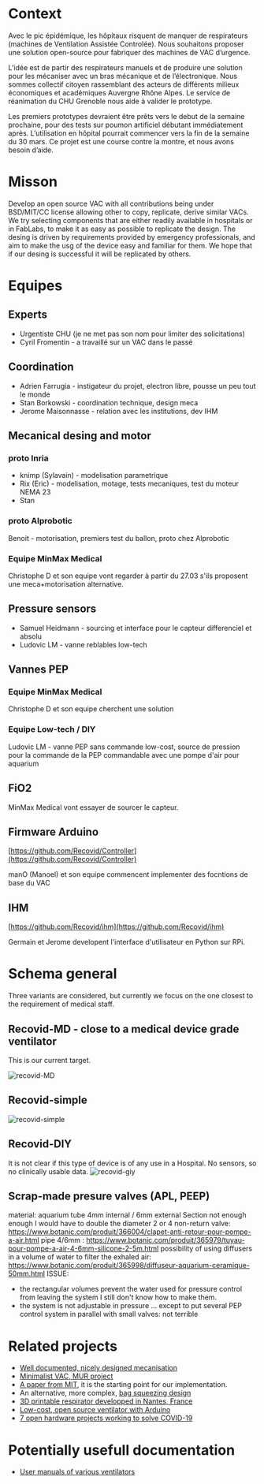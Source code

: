 # Context

Avec le pic épidémique, les hôpitaux risquent de manquer de respirateurs (machines de Ventilation Assistée Controlée). Nous souhaitons proposer une solution open-source pour fabriquer des machines de VAC d’urgence.

L’idée est de partir des respirateurs manuels et de produire une solution pour les mécaniser avec un bras mécanique et de l’électronique. Nous sommes collectif citoyen rassemblant des acteurs de différents milieux économiques et académiques Auvergne Rhône Alpes. Le service de réanimation du CHU Grenoble nous aide à valider le prototype.

Les premiers prototypes devraient être prêts vers le debut de la semaine prochaine, pour des tests sur poumon artificiel débutant immédiatement après. L’utilisation en hôpital pourrait commencer vers la fin de la semaine du 30 mars.
Ce projet est une course contre la montre, et nous avons besoin d’aide.

# Misson

Develop an open source VAC with all contributions being under BSD/MIT/CC license allowing other to copy, replicate, derive similar VACs.
We try selecting components that are either readily available in hospitals or in FabLabs, to make it as easy as possible to replicate the design.
The desing is driven by requirements provided by emergency professionals, and aim to make the usg of the device easy and familiar for them.
We hope that if our desing is successful it will be replicated by others.

# Equipes

## Experts

* Urgentiste CHU (je ne met pas son nom pour limiter des solicitations)
* Cyril Fromentin - a travaillé sur un VAC dans le passé

## Coordination

* Adrien Farrugia - instigateur du projet, electron libre, pousse un peu tout le monde
* Stan Borkowski - coordination technique, design meca
* Jerome Maisonnasse - relation avec les institutions, dev IHM

## Mecanical desing and motor

### proto Inria
* knimp (Sylavain) - modelisation parametrique
* Rix (Eric) - modelisation, motage, tests mecaniques, test du moteur NEMA 23
* Stan

### proto Alprobotic
Benoit - motorisation, premiers test du ballon, proto chez Alprobotic

### Equipe MinMax Medical
Christophe D et son equipe vont regarder à partir du 27.03 s'ils proposent une meca+motorisation alternative.

## Pressure sensors

* Samuel Heidmann - sourcing et interface pour le capteur differenciel et absolu
* Ludovic LM - vanne reblables low-tech

## Vannes PEP

### Equipe MinMax Medical
Christophe D et son equipe cherchent une solution 

### Equipe Low-tech / DIY
Ludovic LM - vanne PEP sans commande low-cost, source de pression pour la commande de la PEP commandable avec une pompe d'air pour aquarium

## FiO2
MinMax Medical vont essayer de sourcer le capteur.

## Firmware Arduino
[https://github.com/Recovid/Controller](https://github.com/Recovid/Controller)


manO (Manoel) et son equipe commencent implementer des focntions de base du VAC

## IHM
[https://github.com/Recovid/ihm](https://github.com/Recovid/ihm)

Germain et Jerome developent l'interface d'utilisateur en Python sur RPi.


# Schema general

Three variants are considered, but currently we focus on the one closest to the requirement of medical staff.

## Recovid-MD - close to a medical device grade ventilator
This is our current target.

![recovid-MD](/images/principe.001.png)

## Recovid-simple

![recovid-simple](/images/principe.002.png)

## Recovid-DIY

It is not clear if this type of device is of any use in a Hospital.
No sensors, so no clinically usable data.
![recovid-giy](/images/ventilation_low_tech_v3.svg)


## Scrap-made presure valves (APL, PEEP)

material: aquarium tube 4mm internal / 6mm external
Section not enough enough I would have to double the diameter
2 or 4 non-return valve:
https://www.botanic.com/produit/366004/clapet-anti-retour-pour-pompe-a-air.html
pipe 4/6mm :
https://www.botanic.com/produit/365979/tuyau-pour-pompe-a-air-4-6mm-silicone-2-5m.html
possibility of using diffusers in a volume of water to filter the exhaled air:
https://www.botanic.com/produit/365998/diffuseur-aquarium-ceramique-50mm.html
ISSUE:
* the rectangular volumes prevent the water used for pressure control from leaving the system I still don't know how to make them.
* the system is not adjustable in pressure ... except to put several PEP control system in parallel with small valves: not terrible


# Related projects

* [Well documented, nicely designed mecanisation](https://e-vent.mit.edu)
* [Minimalist VAC, MUR project](https://www.mur-project.org)
* [A paper from MIT](https://web.mit.edu/2.75/projects/DMD_2010_Al_Husseini.pdf), it is the starting point for our implementation.
* An alternative, more complex, [bag squeezing design](https://techcrunch.com/2020/03/19/open-source-project-spins-up-3d-printed-ventilator-validation-prototype-in-just-one-week/)
* [3D printable respirator developped in Nantes, France](https://github.com/covid-response-projects)
* [Low-cost, open source ventilator with Arduino](https://blog.arduino.cc/2020/03/17/designing-a-low-cost-open-source-ventilator-with-arduino/)
* [7 open hardware projects working to solve COVID-19](https://opensource.com/article/20/3/open-hardware-covid19)


# Potentially usefull documentation

* [User manuals of various ventilators](https://fr.ifixit.com/Device/Ventilator?fbclid=IwAR2QkkLaEYnkGO83MzNBpAX4AoMacKGG9ShRHLeXB89XToLnUCslMgtQvB8)

